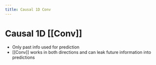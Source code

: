 ```yaml
---
title: Causal 1D Conv
---
```


# Causal 1D [[Conv]]
- Only past info used for prediction
- [[Conv]] works in both directions and can leak future information into predictions




















